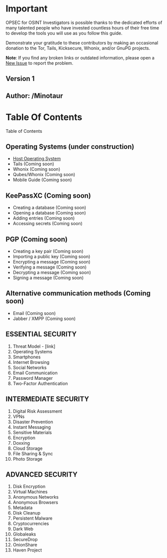 # Important

OPSEC for OSINT Investigators is possible thanks to the dedicated efforts of many talented people who have invested countless hours of their free time to develop the tools you will use as you follow this guide.

Demonstrate your gratitude to these contributors by making an occasional donation to the Tor, Tails, Kicksecure, Whonix, and/or GnuPG projects.

**Note**: If you find any broken links or outdated information, please open a <a href="https://github.com/AmazoniaLeaksOficial/OPSEC/issues" target="_blank">New Issue</a> to report the problem.

## Version 1

## Author: /Minotaur

# Table Of Contents

Table of Contents

## Operating Systems (under construction)
* <a href="https://github.com/AmazoniaLeaksOficial/OSINTMachineGuide/blob/main/01%20-%20INTRODUCTION.md#-building-a-robust-osint-framework-for-investigations-against-powerful-adversaries" target="_blank">Host Operating System</a>
* Tails (Coming soon)
* Whonix (Coming soon)
* Qubes/Whonix (Coming soon)
* Mobile Guide (Coming soon)
        
## KeePassXC (Coming soon)
* Creating a database (Coming soon)
* Opening a database (Coming soon)
* Adding entries (Coming soon)
* Accessing secrets (Coming soon)

## PGP (Coming soon)
* Creating a key pair (Coming soon)
* Importing a public key (Coming soon)
* Encrypting a message (Coming soon)
* Verifying a message (Coming soon)
* Decrypting a message (Coming soon)
* Signing a message (Coming soon)

## Alternative communication methods (Coming soon)
* Email (Coming soon)
* Jabber / XMPP (Coming soon)

## ESSENTIAL SECURITY

1. Threat Model - [link]
2. Operating Systems
3. Smartphones
4. Internet Browsing
5. Social Networks
6. Email Communication
7. Password Manager
8. Two-Factor Authentication

##  INTERMEDIATE SECURITY

1. Digital Risk Assessment
2. VPNs
3. Disaster Prevention
4. Instant Messaging
5. Sensitive Materials
6. Encryption
7. Doxxing
8. Cloud Storage
9. File Sharing & Sync
10. Photo Storage

## ADVANCED SECURITY

1. Disk Encryption
2. Virtual Machines
3. Anonymous Networks
4. Anonymous Browsers
5. Metadata
6. Disk Cleanup
7. Persistent Malware
8. Cryptocurrencies
9. Dark Web
10. Globaleaks
11. SecureDrop
12. OnionShare
13. Haven Project



